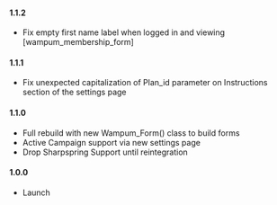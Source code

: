 #### 1.1.2
* Fix empty first name label when logged in and viewing [wampum_membership_form]

#### 1.1.1
* Fix unexpected capitalization of Plan_id parameter on Instructions section of the settings page

#### 1.1.0
* Full rebuild with new Wampum_Form() class to build forms
* Active Campaign support via new settings page
* Drop Sharpspring Support until reintegration

#### 1.0.0
* Launch